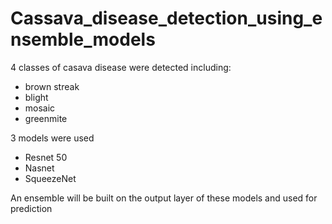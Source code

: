 # Cassava_disease_detection_using_ensemble_models
4 classes of casava disease were detected including:
 - brown streak
 - blight
 - mosaic
 - greenmite

3 models were used 
- Resnet 50
- Nasnet
- SqueezeNet

An ensemble will be built on the output layer of these models and used for prediction
